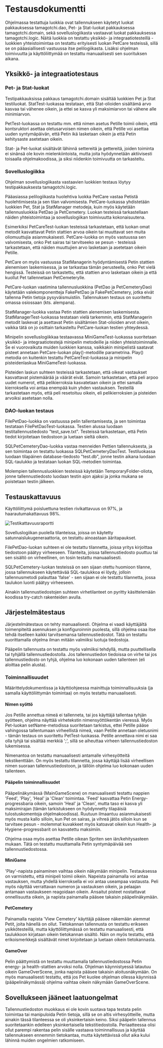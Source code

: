 # Testausdokumentti

Ohjelmassa testattuja luokkia ovat tallennukseen käytetyt luokat pakkauksessa tamagotchi.dao, Pet- ja Stat-luokat pakkauksessa tamagotchi.domain, sekä sovelluslogiikasta vastaavat luokat pakkauksessa tamagotchi.logic. Näitä luokkia on testattu yksikkö- ja integraatiotesteillä - luokkien yhteistoimintaa on testattu erityisesti luokan PetCare testeissä, sillä se on pääasiallisesti vastuussa itse pelilogiikasta. Lisäksi ohjelman toimivuutta ja käyttöliittymää on testattu manuaalisesti sen suorituksen aikana.

## Yksikkö- ja integraatiotestaus

### Pet- ja Stat-luokat

Testipakkauksissa pakkaus tamagotchi.domain sisältää luokkien Pet ja Stat testiluokat. StatTest-luokassa testataan, että Stat-olioiden sisältämä arvo kasvaa tai vähenee oikein, ja ettei se kasva yli maksimiarvon tai vähene alle minimiarvon.

PetTest-luokassa on testattu mm. että nimen asetus Petille toimii oikein, että kontsruktori asettaa oletusarvoisen nimen oikein, että Petille voi asettaa uuden syntymäpäivän, että Petin ikä lasketaan oikein ja että Petin kehitysaste asetetaan oikein.

Stat- ja Pet-luokat sisältävät lähinnä settereitä ja gettereitä, joiden toiminta ei sinänsä ole kovin mielenkiintoista, mutta joita hyödynnetään aktiivisesti toisaalla ohjelmakoodissa, ja siksi niidenkin toimivuutta on tarkasteltu.

### Sovelluslogiikka

Ohjelman sovelluslogiikasta vastaavien luokkien testaus löytyy testipakkauksesta tamagotchi.logic.

Pääasiassa pelilogiikasta huolehtiva luokka PetCare vastaa Petistä huolehtimisesta ja sen tilan valvomisesta. PetCare-luokassa yhdistetään luokkien Pet, Stat ja StatManager metodeja, kuin myös käytetään tallennusluokkia PetDao ja PetCemetery. Luokan testeissä tarkastellaan näiden yhteistoimintaa ja sovelluslogiikan toimivuutta kokonaisuutena.

Esimerkiksi PetCareTest-luokan testeissä tarkastetaan, että luokan omat metodit kasvattavat Petin stattien arvoa oikein tai muuttavat sen muita oliomuuttujia asianmukaisesti. PetCare-luokka on myös vastuussa sen valvomisesta, onko Pet sairas tai tarvitseeko se pesun - testeissä tarkastetaan, että näiden muuttujien arvo lasketaan ja asetetaan oikein Petille.

PetCare on myös vastuussa StatManagerin hyödyntämisestä Petin stattien alenemisen laskemisessa, ja se tarkastaa tämän perusteella, onko Pet vielä hengissä. Testeissä on tarkastettu, että stattien arvo lasketaan oikein ja että kuollut Pet tallennetaan PetCemeterylle.

PetCare-luokan vaatimina tallennusluokkina (PetDao ja PetCemeteryDao) käytetään valekomponentteja FakePetDao ja FakePetCemetery, jotka eivät tallenna Petin tietoja pysyväismuistiin. Tallennuksen testaus on suoritettu omassa osiossaan (kts. alempana).

StatManager-luokka vastaa Petin stattien alenemisen laskemisesta. StatManagerTest-luokassa testataan vielä tarkemmin, että StatManagerin metodit laskevat ja asettavat Petin sisältämien Stat-olioiden arvot oikein, vaikka tätä on jo osittain tarkasteltu PetCare-luokan testien yhteydessä.

Minipelin sovelluslogiikkaa testaavassa MiniGameTest-luokassa suoritetaan yksikkö- ja integraatiotestejä minipelin metodeille ja niiden yhteistoiminnalle. Se ei vuorovaikuta muiden luokkien kanssa, vaikkakin minipelistä saatavat pisteet annetaan PetCare-luokan play()-metodille parametrina. Play() metodia on kuitenkin testattu PetCareTest-luokassa ja minipelin pisteidenlaskua MiniGameTest-luokassa.

Pisteiden laskun suhteen testeissä tarkastetaan, että oikeat vastaukset kasvattavat pistemäärää ja väärät eivät. Samoin tarkastetaan, että peli arpoo uudet numerot, että pelikierroksia kasvatetaan oikein ja ettei samalla kierroksella voi antaa enempää kuin yhden vastauksen. Testeillä tarkastetaan myös, että peli resetoituu oikein, eli pelikierroksien ja pisteiden arvoiksi asetetaan nolla.

### DAO-luokan testaus

FilePetDao-luokka on vastuussa pelin tallentamisesta, ja sen toimintaa testataan FilePetDaoTest-luokassa. Testien alussa luodaan testitallennustiedosto "test_save.txt". Testeissä tarkastetaan, että Petin tiedot kirjoitetaan tiedostoon ja luetaan sieltä oikein.

SQLPetCemeteryDao-luokka vastaa menneiden Pettien tallennuksesta, ja sen toimintaa on testattu luokassa SQLPetCemeteryDaoTest. Testiluokassa luodaan tilapäinen database-tiedosto "test.db", jonne testin aikana luodaan SQL-taulukko ja testataan luokan SQL-metodien toimintaa.

Molempien tallennusluokkien testeissä käytetään TemporaryFolder-oliota, jonne tallennustiedosto luodaan testin ajon ajaksi ja jonka mukana se poistetaan testin jälkeen.

## Testauskattavuus

Käyttöliittymä poisluettuna testien rivikattavuus on 97%, ja haarautumakattavuus 98%.

![Testikattavuusraportti](https://user-images.githubusercontent.com/73843204/102619139-41a35b00-413c-11eb-9888-1af60f1f504d.png)

Sovelluslogiikan puolella tilanteissa, joissa on käytetty satunnaislukugeneraattoria, on testattu ainoastaan ääritapaukset.

FilePetDao-luokan suhteen ei ole testattu tilannetta, joissa yritys kirjoittaa tiedostoon päätyy virheeseen. Tilanteita, joissa tallennustiedosto puuttuu tai sen sisältö on virheellinen, on tosin testattu manuaalisesti.

SQLPetCemetery-luokan testeissä on sen sijaan otettu huomioon tilanne, jossa tallennukseen käytettävää SQL-taulukkoa ei löydy, jolloin tallennusmetodi palauttaa 'false' - sen sijaan ei ole testattu tilannetta, jossa taulukon luonti päätyy virheeseen.

Ainakin tallennustiedostojen suhteen virhetilanteet on pyritty käsittelemään koodissa try-catch rakenteiden avulla.

## Järjestelmätestaus

Järjestelmätestaus on tehty manuaalisesti. Ohjelma ei vaadi käyttäjältä toimenpiteitä asennuksen ja konfiguroinnin puolesta, sillä ohjelma osaa itse tehdä itselleen kaikki tarvitsemansa tallennustiedostot. Tätä on testattu suorittamalla ohjelma ilman mitään valmiiksi luotuja tiedostoja.

Pääpelin tallennusta on testattu myös valmiiksi tehdyllä, mutta puuttellisella tai tyhjällä tallennustiedostolla. Jos tallennustiedon tiedoissa on virhe tai jos tallennustiedosto on tyhjä, ohjelma luo kokonaan uuden tallenteen (eli aloittaa pelin alusta).

### Toiminnallisuudet

Määrittelydokumentissa ja käyttöohjeessa mainittuja toiminnallisuuksia (ja samalla käyttöliittymän toimintaa) on myös testattu manuaalisesti.

#### Nimen syöttö

Jos Petille annettua nimeä ei tallenneta, tai jos käyttäjä tallentaa tyhjän syötteen, ohjelma näyttää virhetekstin nimensyöttökentän vieressä. Myös Pet-luokan setName-metodissa suoritetaan tarkistus, ettei Petille pääse vahingossa tallentumaan virheellistä nimeä, vaan Petille annetaan oletusnimi - tämän testaus on suoritettu PetTest-luokassa. Petille annettava nimi ei saa olla tyhjä tai sisältää merkkiä ';', sillä se aiheuttaa virheen tallennustiedoston lukemisessa.

Nimenantoa on testattu manuaalisesti antamalle virhesyötteitä tekstikenttään. On myös testattu tilannetta, jossa käyttäjä lisää virheellisen nimen suoraan tallennustiedostoon, ja tällöin ohjelma luo kokonaan uuden tallenteen.

#### Pääpelin toiminnallisuudet

Pääpelinäkymässä (MainGameScene) on manuaalisesti testattu nappien 'Feed', 'Play', 'Heal' ja 'Clean' toimintaa. 'Feed' kasvattaa Petin Energy-progressbaria oikein, samoin 'Heal' ja 'Clean', mutta taso ei kasva yli maksimirajan (tämän tarkistukseen on hyödynnetty tilapäisiä tulostuskomentoja ohjelmakoodissa). Ruutuun ilmaantuu asianmukaisesti myös musta kallo silloin, kun Pet on sairas, ja vihreä jätös silloin kun se tarvitsee pesun - molemmat kuvakkeet myös katoavat oikein kun Health- ja Hygiene-progressbarit on kasvatettu maksimiin.

Ohjelma osaa myös asettaa Petille oikean Spriten sen iän/kehitysasteen mukaan. Tätä on testattu muuttamalla Petin syntymäpäivää sen tallennustiedostossa.

#### MiniGame

'Play'-napista painaminen vaihtaa oikein näkymään minipelin. Testauksessa on varmistettu, että minipeli toimii oikein. Napeista painamalla voi antaa vastauksen, mutta yhdellä kierroksella ei voi antaa useampaa vastausta. Peli myös näyttää verrattavan numeron ja vastauksen oikein, ja pelaajan antamaan vastaukseen reagoidaan oikein. Ansaitut pisteet nostattavat onnellisuutta oikein, ja napista painamalla pääsee takaisin pääpelinäkymään.

#### PetCemetery

Painamalla napista 'View Cemetery' käyttäjä pääsee näkemään aiemmat Petit, joita hänellä on ollut. Tietokannan tallennusta on testattu erikseen ysikkötesteillä, mutta käyttöliittymässä on testattu manuaalisesti, että taulukkoon kirjataan oikein tietokannan sisältö. Näin on myös testattu, että erikoismerkkejä sisältävät nimet kirjoitetaan ja luetaan oikein tietokannasta.

#### GameOver

Pelin päättymistä on testattu muuttamalla tallennustiedostossa Petin energy- ja health-stattien arvoksi nolla. Ohjelman käynnistyessä latautuu oikein GameOverScene, jonka napista pääsee takaisin aloitusnäkymään. On myös manuaalisesti testattu, että jos Pet kuolee ohjelman ollessa käynnissä (pääpelinäkymässä) ohjelma vaihtaa oikein näkymään GameOverScene.

## Sovellukseen jääneet laatuongelmat

Tallennustiedoston muokkaus ei ole kovin suotava tapa testata pelin toimintaa tai manipuloida Petin tietoja, sillä se on altis virhesyötteille, mutta ainakin tässä tilanteessa se oli yksinkertaisin keino. Siksi pääpelin tallennus suoritetaankin edelleen yksinkertaisella tekstitiedostolla. Periaatteessa olisi ollut parempi rakentaa pelin sisälle vastaava toiminnallisuus ja käyttää tallennukseen ennemmin tietokantaa, mutta käytettävissä ollut aika kului lähinnä muiden ongelmien ratkomiseen.
